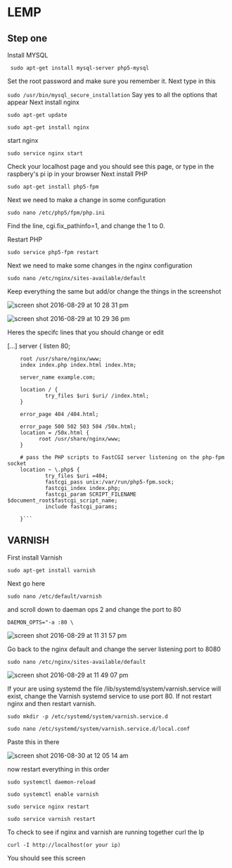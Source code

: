 # LEMP
## Step one
Install MYSQL 

``` sudo apt-get install mysql-server php5-mysql```

Set the root password and make sure you remember it.
Next type in this 

```sudo /usr/bin/mysql_secure_installation```
Say yes to all the options that appear
Next install nginx

```sudo apt-get update```

```sudo apt-get install nginx```

start nginx 

```sudo service nginx start```

Check your localhost page and you should see this page, or type in the raspbery's pi ip in your browser
Next install PHP

```sudo apt-get install php5-fpm```

Next we need to make a change in some configuration 

```sudo nano /etc/php5/fpm/php.ini```
 
Find the line, cgi.fix_pathinfo=1, and change the 1 to 0.

Restart PHP

```sudo service php5-fpm restart```

Next we need to make some changes in the nginx configuration 

```sudo nano /etc/nginx/sites-available/default```

Keep everything the same but add/or change the things in the screenshot 

![screen shot 2016-08-29 at 10 28 31 pm](https://cloud.githubusercontent.com/assets/20311571/18074313/b3659ea4-6e39-11e6-93c5-a4229185c782.png)

![screen shot 2016-08-29 at 10 29 36 pm](https://cloud.githubusercontent.com/assets/20311571/18074455/b839f1d6-6e3a-11e6-93ac-4562039c2baa.png)

Heres the specifc lines that you should change or edit


[...]
server {
        listen   80;
     

        root /usr/share/nginx/www;
        index index.php index.html index.htm;

        server_name example.com;

        location / {
                try_files $uri $uri/ /index.html;
        }

        error_page 404 /404.html;

        error_page 500 502 503 504 /50x.html;
        location = /50x.html {
              root /usr/share/nginx/www;
        }

        # pass the PHP scripts to FastCGI server listening on the php-fpm socket
        location ~ \.php$ {
                try_files $uri =404;
                fastcgi_pass unix:/var/run/php5-fpm.sock;
                fastcgi_index index.php;
                fastcgi_param SCRIPT_FILENAME $document_root$fastcgi_script_name;
                include fastcgi_params;
                
        }```
        
## VARNISH 

First install Varnish 

```sudo apt-get install varnish```

Next go here

```sudo nano /etc/default/varnish```

and scroll down to daeman ops 2 and change the port to 80

```DAEMON_OPTS="-a :80 \```

![screen shot 2016-08-29 at 11 31 57 pm](https://cloud.githubusercontent.com/assets/20311571/18075223/dcea499e-6e40-11e6-80bf-1a4a237931b7.png)

Go back to the nginx default and change the server listening port to 8080

```sudo nano /etc/nginx/sites-available/default```

![screen shot 2016-08-29 at 11 49 07 pm](https://cloud.githubusercontent.com/assets/20311571/18075496/458ebb72-6e43-11e6-9185-5f88a92c517a.png)

If your are using systemd the file /lib/systemd/system/varnish.service will exist, change the Varnish systemd service to use port 80. If not restart nginx and then restart varnish.

```sudo mkdir -p /etc/systemd/system/varnish.service.d```

```sudo nano /etc/systemd/system/varnish.service.d/local.conf```

Paste this in there 

![screen shot 2016-08-30 at 12 05 14 am](https://cloud.githubusercontent.com/assets/20311571/18075735/7d27aed4-6e45-11e6-9737-5642490fd644.png)



 now restart everything in this order

```sudo systemctl daemon-reload```

```sudo systemctl enable varnish```

```sudo service nginx restart```

```sudo service varnish restart```


To check to see if nginx and varnish are running together curl the Ip

```curl -I http://localhost(or your ip)```

You should see this screen 





  








 
 












 



